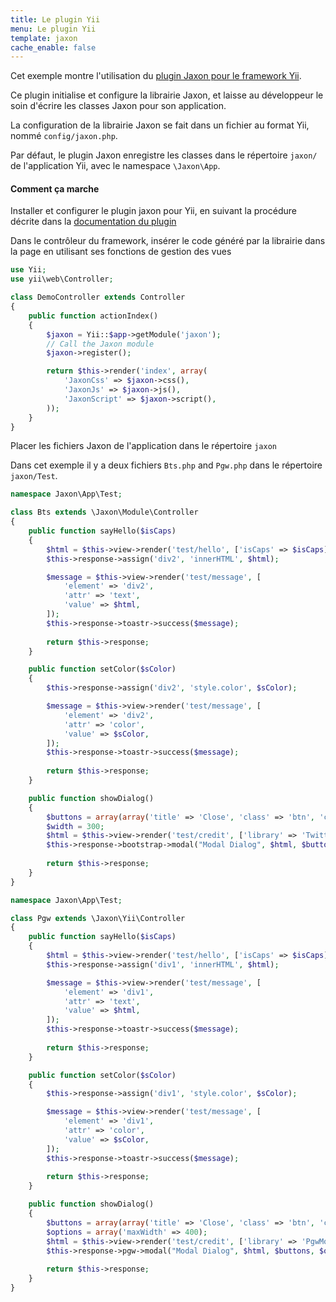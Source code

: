 ```yaml
---
title: Le plugin Yii
menu: Le plugin Yii
template: jaxon
cache_enable: false
---
```


Cet exemple montre l'utilisation du [plugin Jaxon pour le framework Yii](https://github.com/jaxon-php/jaxon-yii?target=_blank).

Ce plugin initialise et configure la librairie Jaxon, et laisse au développeur le soin d'écrire les classes Jaxon pour son application.

La configuration de la librairie Jaxon se fait dans un fichier au format Yii, nommé `config/jaxon.php`.

Par défaut, le plugin Jaxon enregistre les classes dans le répertoire `jaxon/` de l'application Yii, avec le namespace `\Jaxon\App`.

#### Comment ça marche

Installer et configurer le plugin jaxon pour Yii, en suivant la procédure décrite dans la [documentation du plugin](https://github.com/jaxon-php/jaxon-yii?target=_blank)

Dans le contrôleur du framework, insérer le code généré par la librairie dans la page en utilisant ses fonctions de gestion des vues

```php
use Yii;
use yii\web\Controller;

class DemoController extends Controller
{
    public function actionIndex()
    {
        $jaxon = Yii::$app->getModule('jaxon');
        // Call the Jaxon module
        $jaxon->register();

        return $this->render('index', array(
            'JaxonCss' => $jaxon->css(),
            'JaxonJs' => $jaxon->js(),
            'JaxonScript' => $jaxon->script(),
        ));
    }
}
```

Placer les fichiers Jaxon de l'application dans le répertoire `jaxon`

Dans cet exemple il y a deux fichiers `Bts.php` and `Pgw.php` dans le répertoire `jaxon/Test`.

```php
namespace Jaxon\App\Test;

class Bts extends \Jaxon\Module\Controller
{
    public function sayHello($isCaps)
    {
        $html = $this->view->render('test/hello', ['isCaps' => $isCaps]);
        $this->response->assign('div2', 'innerHTML', $html);

        $message = $this->view->render('test/message', [
            'element' => 'div2',
            'attr' => 'text',
            'value' => $html,
        ]);
        $this->response->toastr->success($message);
    
        return $this->response;
    }

    public function setColor($sColor)
    {
        $this->response->assign('div2', 'style.color', $sColor);

        $message = $this->view->render('test/message', [
            'element' => 'div2',
            'attr' => 'color',
            'value' => $sColor,
        ]);
        $this->response->toastr->success($message);
    
        return $this->response;
    }

    public function showDialog()
    {
        $buttons = array(array('title' => 'Close', 'class' => 'btn', 'click' => 'close'));
        $width = 300;
        $html = $this->view->render('test/credit', ['library' => 'Twitter Bootstrap']);
        $this->response->bootstrap->modal("Modal Dialog", $html, $buttons, $width);
    
        return $this->response;
    }
}
```

```php
namespace Jaxon\App\Test;

class Pgw extends \Jaxon\Yii\Controller
{
    public function sayHello($isCaps)
    {
        $html = $this->view->render('test/hello', ['isCaps' => $isCaps]);
        $this->response->assign('div1', 'innerHTML', $html);

        $message = $this->view->render('test/message', [
            'element' => 'div1',
            'attr' => 'text',
            'value' => $html,
        ]);
        $this->response->toastr->success($message);
    
        return $this->response;
    }

    public function setColor($sColor)
    {
        $this->response->assign('div1', 'style.color', $sColor);

        $message = $this->view->render('test/message', [
            'element' => 'div1',
            'attr' => 'color',
            'value' => $sColor,
        ]);
        $this->response->toastr->success($message);
    
        return $this->response;
    }

    public function showDialog()
    {
        $buttons = array(array('title' => 'Close', 'class' => 'btn', 'click' => 'close'));
        $options = array('maxWidth' => 400);
        $html = $this->view->render('test/credit', ['library' => 'PgwModal']);
        $this->response->pgw->modal("Modal Dialog", $html, $buttons, $options);
    
        return $this->response;
    }
}
```
